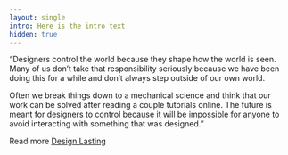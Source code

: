```yaml
---
layout: single
intro: Here is the intro text
hidden: true
---
```

&#8220;Designers control the world because they shape how the world is seen. Many of us don’t take that responsibility seriously because we have been doing this for a while and don’t always step outside of our own world.

Often we break things down to a mechanical science and think that our work can be solved after reading a couple tutorials online. The future is meant for designers to control because it will be impossible for anyone to avoid interacting with something that was designed.&#8221;

Read more <a title="Design Lasting" href="http://drawar.com/d/designing-lasting/" target="_blank">Design Lasting</a>